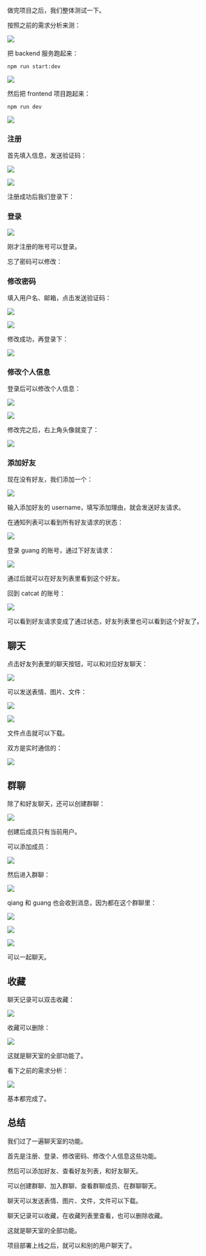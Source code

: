 做完项目之后，我们整体测试一下。

按照之前的需求分析来测：

![](<https://p1-juejin.byteimg.com/tos-cn-i-k3u1fbpfcp/f78413f01d2c43cf82ca2db9daf8ebd9~tplv-k3u1fbpfcp-jj-mark:0:0:0:0:q75.image#?w=944&h=1100&s=126010&e=png&b=ffffff>) 

把 backend 服务跑起来：

```
npm run start:dev
```

![](//liushuaiyang.oss-cn-shanghai.aliyuncs.com/nest-docs/image/193-1.png)

然后把 frontend 项目跑起来：

```
npm run dev
```
![](//liushuaiyang.oss-cn-shanghai.aliyuncs.com/nest-docs/image/193-2.png)

### 注册

首先填入信息，发送验证码：

![](//liushuaiyang.oss-cn-shanghai.aliyuncs.com/nest-docs/image/193-3.png)

![](//liushuaiyang.oss-cn-shanghai.aliyuncs.com/nest-docs/image/193-4.png)

注册成功后我们登录下：

### 登录

![](//liushuaiyang.oss-cn-shanghai.aliyuncs.com/nest-docs/image/193-5.png)

刚才注册的账号可以登录。

忘了密码可以修改：

### 修改密码

填入用户名、邮箱，点击发送验证码：

![](//liushuaiyang.oss-cn-shanghai.aliyuncs.com/nest-docs/image/193-6.png)

![](//liushuaiyang.oss-cn-shanghai.aliyuncs.com/nest-docs/image/193-7.png)

修改成功，再登录下：

![](//liushuaiyang.oss-cn-shanghai.aliyuncs.com/nest-docs/image/193-8.png)

### 修改个人信息

登录后可以修改个人信息：

![](//liushuaiyang.oss-cn-shanghai.aliyuncs.com/nest-docs/image/193-9.png)

![](//liushuaiyang.oss-cn-shanghai.aliyuncs.com/nest-docs/image/193-10.png)

修改完之后，右上角头像就变了：

![](//liushuaiyang.oss-cn-shanghai.aliyuncs.com/nest-docs/image/193-11.png)

### 添加好友

现在没有好友，我们添加一个：

![](//liushuaiyang.oss-cn-shanghai.aliyuncs.com/nest-docs/image/193-12.png)

输入添加好友的 username，填写添加理由，就会发送好友请求。

在通知列表可以看到所有好友请求的状态：

![](//liushuaiyang.oss-cn-shanghai.aliyuncs.com/nest-docs/image/193-13.png)

登录 guang 的账号，通过下好友请求：

![](//liushuaiyang.oss-cn-shanghai.aliyuncs.com/nest-docs/image/193-14.png)

通过后就可以在好友列表里看到这个好友。

回到 catcat 的账号：

![](//liushuaiyang.oss-cn-shanghai.aliyuncs.com/nest-docs/image/193-15.png)

可以看到好友请求变成了通过状态，好友列表里也可以看到这个好友了。

## 聊天

点击好友列表里的聊天按钮，可以和对应好友聊天：

![](//liushuaiyang.oss-cn-shanghai.aliyuncs.com/nest-docs/image/193-16.png)

可以发送表情、图片、文件：

![](//liushuaiyang.oss-cn-shanghai.aliyuncs.com/nest-docs/image/193-17.png)

![](//liushuaiyang.oss-cn-shanghai.aliyuncs.com/nest-docs/image/193-18.png)

文件点击就可以下载。

双方是实时通信的：

![](//liushuaiyang.oss-cn-shanghai.aliyuncs.com/nest-docs/image/193-19.png)

## 群聊

除了和好友聊天，还可以创建群聊：

![](//liushuaiyang.oss-cn-shanghai.aliyuncs.com/nest-docs/image/193-20.png)

创建后成员只有当前用户。

可以添加成员：

![](//liushuaiyang.oss-cn-shanghai.aliyuncs.com/nest-docs/image/193-21.png)

然后进入群聊：

![](//liushuaiyang.oss-cn-shanghai.aliyuncs.com/nest-docs/image/193-22.png)

qiang 和 guang 也会收到消息，因为都在这个群聊里：

![](//liushuaiyang.oss-cn-shanghai.aliyuncs.com/nest-docs/image/193-23.png)

![](//liushuaiyang.oss-cn-shanghai.aliyuncs.com/nest-docs/image/193-24.png)

![](//liushuaiyang.oss-cn-shanghai.aliyuncs.com/nest-docs/image/193-25.png)

可以一起聊天。

## 收藏

聊天记录可以双击收藏：

![](//liushuaiyang.oss-cn-shanghai.aliyuncs.com/nest-docs/image/193-26.png)

收藏可以删除：

![](//liushuaiyang.oss-cn-shanghai.aliyuncs.com/nest-docs/image/193-27.png)

这就是聊天室的全部功能了。

看下之前的需求分析：

![](<https://p1-juejin.byteimg.com/tos-cn-i-k3u1fbpfcp/f78413f01d2c43cf82ca2db9daf8ebd9~tplv-k3u1fbpfcp-jj-mark:0:0:0:0:q75.image#?w=944&h=1100&s=126010&e=png&b=ffffff>) 

基本都完成了。

## 总结

我们过了一遍聊天室的功能。

首先是注册、登录、修改密码、修改个人信息这些功能。

然后可以添加好友、查看好友列表，和好友聊天。

可以创建群聊、加入群聊、查看群聊成员、在群聊聊天。

聊天可以发送表情、图片、文件，文件可以下载。

聊天记录可以收藏，在收藏列表里查看，也可以删除收藏。

这就是聊天室的全部功能。

项目部署上线之后，就可以和别的用户聊天了。